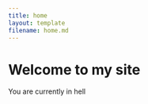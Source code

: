 ```yaml
---
title: home
layout: template
filename: home.md
---
```


# Welcome to my site

You are currently in hell